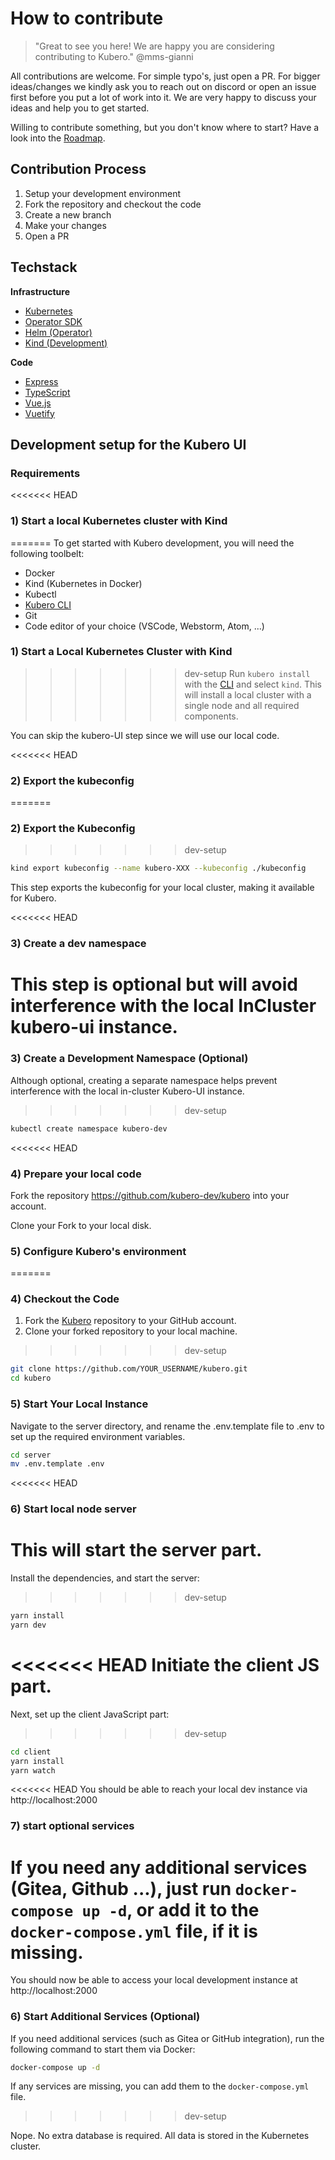 # How to contribute
> "Great to see you here! We are happy you are considering contributing to Kubero." @mms-gianni

All contributions are welcome. For simple typo's, just open a PR. For bigger ideas/changes we kindly ask you to reach out on discord or open an issue first before you put a lot of work into it. We are very happy to discuss your ideas and help you to get started.

Willing to contribute something, but you don't know where to start? Have a look into the [Roadmap](https://github.com/orgs/kubero-dev/projects/1). 

## Contribution Process
1. Setup your development environment
2. Fork the repository and checkout the code
3. Create a new branch
4. Make your changes
5. Open a PR

## Techstack
**Infrastructure**
- [Kubernetes](https://kubernetes.io/)
- [Operator SDK](https://sdk.operatorframework.io/)
- [Helm (Operator)](https://helm.sh/)
- [Kind (Development)](https://kind.sigs.k8s.io/)

**Code**
- [Express](https://expressjs.com/)
- [TypeScript](https://www.typescriptlang.org/)
- [Vue.js](https://vuejs.org/)
- [Vuetify](https://vuetifyjs.com/en/)


## Development setup for the Kubero UI

### Requirements

<<<<<<< HEAD

### 1) Start a local Kubernetes cluster with Kind
=======
To get started with Kubero development, you will need the following toolbelt:

- Docker
- Kind (Kubernetes in Docker)
- Kubectl
- [Kubero CLI](https://github.com/kubero-dev/kubero-cli/releases/latest)
- Git
- Code editor of your choice (VSCode, Webstorm, Atom, ...)

### 1) Start a Local Kubernetes Cluster with Kind
>>>>>>> dev-setup
Run `kubero install` with the [CLI](https://github.com/kubero-dev/kubero-cli/releases/latest) and select `kind`. 
This will install a local cluster with a single node and all required components.

You can skip the kubero-UI step since we will use our local code.

<<<<<<< HEAD
### 2) Export the kubeconfig
=======
### 2) Export the Kubeconfig
>>>>>>> dev-setup
```bash
kind export kubeconfig --name kubero-XXX --kubeconfig ./kubeconfig
```
This step exports the kubeconfig for your local cluster, making it available for Kubero.

<<<<<<< HEAD
### 3) Create a dev namespace
This step is optional but will avoid interference with the local InCluster kubero-ui instance.
=======
### 3) Create a Development Namespace (Optional)
Although optional, creating a separate namespace helps prevent interference with the local in-cluster Kubero-UI instance.
>>>>>>> dev-setup
```bash
kubectl create namespace kubero-dev
```

<<<<<<< HEAD
### 4) Prepare your local code
Fork the repository https://github.com/kubero-dev/kubero into your account.

Clone your Fork to your local disk.

### 5) Configure Kubero's environment
=======
### 4) Checkout the Code
1. Fork the [Kubero](https://github.com/kubero-dev/kubero) repository to your GitHub account.
2. Clone your forked repository to your local machine.

>>>>>>> dev-setup
```bash
git clone https://github.com/YOUR_USERNAME/kubero.git
cd kubero
```

### 5) Start Your Local Instance
Navigate to the server directory, and rename the .env.template file to .env to set up the required environment variables.
```bash
cd server
mv .env.template .env
```

<<<<<<< HEAD
### 6) Start local node server
This will start the server part. 
=======
Install the dependencies, and start the server:
>>>>>>> dev-setup
```bash
yarn install
yarn dev
```

<<<<<<< HEAD
Initiate the client JS part. 
=======
Next, set up the client JavaScript part:
>>>>>>> dev-setup
```bash
cd client
yarn install
yarn watch
```

<<<<<<< HEAD
You should be able to reach your local dev instance via http://localhost:2000 

### 7) start optional services 
If you need any additional services (Gitea, Github ...), just run `docker-compose up -d`, or add it to the `docker-compose.yml` file, if it is missing.
=======
You should now be able to access your local development instance at http://localhost:2000 

### 6) Start Additional Services (Optional)
If you need additional services (such as Gitea or GitHub integration), run the following command to start them via Docker:
```bash
docker-compose up -d
```
If any services are missing, you can add them to the `docker-compose.yml` file.
>>>>>>> dev-setup

Nope. No extra database is required. All data is stored in the Kubernetes cluster.

